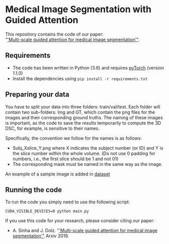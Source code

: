 # Medical Image Segmentation with Guided Attention
This repository contains the code of our paper:<br>
"['Multi-scale guided attention for medical image segmentation'"](https://arxiv.org/pdf/1906.02849.pdf).


## Requirements

- The code has been written in Python (3.6) and requires [pyTorch](https://pytorch.org) (version 1.1.0)
- Install the dependencies using `pip install -r requirements.txt`

## Preparing your data
You have to split your data into three folders: train/val/test. Each folder will contain two sub-folders: Img and GT, which contain the png files for the images and their corresponding ground truths. The naming of these images is important, as the code to save the results temporarily to compute the 3D DSC, for example, is sensitive to their names.

Specifically, the convention we follow for the names is as follows:
- Subj_Xslice_Y.png where X indicates the subject number (or ID) and Y is the slice number within the whole volume. (Do not use 0 padding for numbers, i.e., the first slice should be 1 and not 01)
- The corresponding mask must be named in the same way as the image.

An example of a sample image is added in [dataset](https://github.com/sinAshish/Multi-Scale-Attention/tree/master/DataSetSample/train)
## Running the code
To run the code you simply need to use the following script:

```
CUDA_VISIBLE_DEVICES=0 python main.py
```


If you use this code for your research, please consider citing our paper:

- A. Sinha and J. Dolz. "['Multi-scale guided attention for medical image segmentation'"](https://arxiv.org/pdf/1906.02849.pdf) Arxiv 2019.
